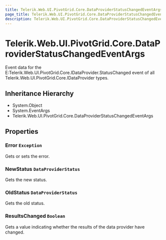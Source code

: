 ```yaml
---
title: Telerik.Web.UI.PivotGrid.Core.DataProviderStatusChangedEventArgs
page_title: Telerik.Web.UI.PivotGrid.Core.DataProviderStatusChangedEventArgs
description: Telerik.Web.UI.PivotGrid.Core.DataProviderStatusChangedEventArgs
---
```


# Telerik.Web.UI.PivotGrid.Core.DataProviderStatusChangedEventArgs

Event data for the E:Telerik.Web.UI.PivotGrid.Core.IDataProvider.StatusChanged event of all Telerik.Web.UI.PivotGrid.Core.IDataProvider types.

## Inheritance Hierarchy

* System.Object
* System.EventArgs
* Telerik.Web.UI.PivotGrid.Core.DataProviderStatusChangedEventArgs

## Properties

###  Error `Exception`

Gets or sets the error.

###  NewStatus `DataProviderStatus`

Gets the new status.

###  OldStatus `DataProviderStatus`

Gets the old status.

###  ResultsChanged `Boolean`

Gets a value indicating whether the results of the data provider have changed.

